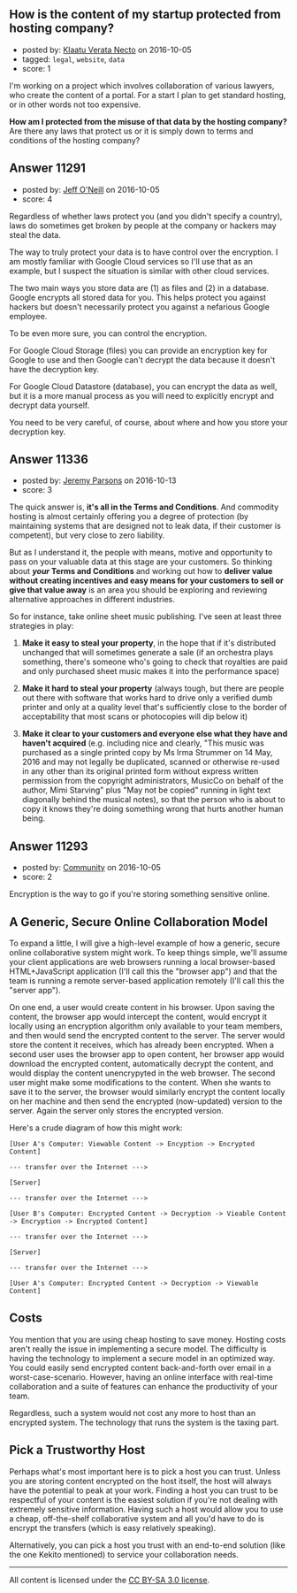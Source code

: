 ## How is the content of my startup protected from hosting company?

- posted by: [Klaatu Verata Necto](https://stackexchange.com/users/102880/klaatu-verata-necto) on 2016-10-05
- tagged: `legal`, `website`, `data`
- score: 1

I'm working on a project which involves collaboration of various lawyers, who create the content of a portal. For a start I plan to get standard hosting, or in other words not too expensive.

**How am I protected from the misuse of that data by the hosting company?** Are there any laws that protect us or it is simply down to terms and conditions of the hosting company?


## Answer 11291

- posted by: [Jeff O'Neill](https://stackexchange.com/users/46273/jeff-o-neill) on 2016-10-05
- score: 4

Regardless of whether laws protect you (and you didn't specify a country), laws do sometimes get broken by people at the company or hackers may steal the data.

The way to truly protect your data is to have control over the encryption.  I am mostly familiar with Google Cloud services so I'll use that as an example, but I suspect the situation is similar with other cloud services.

The two main ways you store data are (1) as files and (2) in a database.  Google encrypts all stored data for you.  This helps protect you against hackers but doesn't necessarily protect you against a nefarious Google employee.

To be even more sure, you can control the encryption.  

For Google Cloud Storage (files) you can provide an encryption key for Google to use and then Google can't decrypt the data because it doesn't have the decryption key.

For Google Cloud Datastore (database), you can encrypt the data as well, but it is a more manual process as you will need to explicitly encrypt and decrypt data yourself.

You need to be very careful, of course, about where and how you store your decryption key.


## Answer 11336

- posted by: [Jeremy Parsons](https://stackexchange.com/users/497810/jeremy-parsons) on 2016-10-13
- score: 3

The quick answer is, **it's all in the Terms and Conditions**. And commodity hosting is almost certainly offering you a degree of protection (by maintaining systems that are designed not to leak data, if their customer is competent), but very close to zero liability.

But as I understand it, the people with means, motive and opportunity to pass on your valuable data at this stage are your customers. So thinking about ***your* Terms and Conditions** and working out how to **deliver value without creating incentives and easy means for your customers to sell or give that value away** is an area you should be exploring and reviewing alternative approaches in different industries.

So for instance, take online sheet music publishing. I've seen at least three strategies in play:

 1. **Make it easy to steal your property**, in the hope that if it's distributed unchanged that will sometimes generate a sale (if an orchestra plays something, there's someone who's going to check that royalties are paid and only purchased sheet music makes it into the performance space)

 2. **Make it hard to steal your property** (always tough, but there are people out there with software that works hard to drive only a verified dumb printer and only at a quality level that's sufficiently close to the border of acceptability that most scans or photocopies will dip below it)

 3. **Make it clear to your customers and everyone else what they have and haven't acquired** (e.g. including nice and clearly, "This music was purchased as a single printed copy by Ms Irma Strummer on 14 May, 2016 and may not legally be duplicated, scanned or otherwise re-used in any other than its original printed form without express written permission from the copyright administrators, MusicCo on behalf of the author, Mimi Starving" plus "May not be copied" running in light text diagonally behind the musical notes), so that the person who is about to copy it knows they're doing something wrong that hurts another human being.


## Answer 11293

- posted by: [Community](https://stackexchange.com/users/-1/community) on 2016-10-05
- score: 2

Encryption is the way to go if you're storing something sensitive online.

A Generic, Secure Online Collaboration Model
--------------------------------------------

To expand a little, I will give a high-level example of how a generic, secure online collaborative system might work. To keep things simple, we'll assume your client applications are web browsers running a local browser-based HTML+JavaScript application (I'll call this the "browser app") and that the team is running a remote server-based application remotely (I'll call this the "server app").

On one end, a user would create content in his browser. Upon saving the content, the browser app would intercept the content, would encrypt it locally using an encryption algorithm only available to your team members, and then would send the encrypted content to the server. The server would store the content it receives, which has already been encrypted. When a second user uses the browser app to open content, her browser app would download the encrypted content, automatically decrypt the content, and would display the content unencrypyted in the web browser. The second user might make some modifications to the content. When she wants to save it to the server, the browser would similarly encrypt the content locally on her machine and then send the encrypted (now-updated) version to the server. Again the server only stores the encrypted version.

Here's a crude diagram of how this might work:

    [User A's Computer: Viewable Content -> Encyption -> Encrypted Content]    
    
    --- transfer over the Internet --->

    [Server] 

    --- transfer over the Internet --->
    
    [User B's Computer: Encrypted Content -> Decryption -> Vieable Content -> Encryption -> Encrypted Content]
    
    --- transfer over the Internet --->
    
    [Server] 

    --- transfer over the Internet --->
    
    [User A's Computer: Encrypted Content -> Decryption -> Viewable Content]


Costs
-----

You mention that you are using cheap hosting to save money. Hosting costs aren't really the issue in implementing a secure model. The difficulty is having the technology to implement a secure model in an optimized way. You could easily send encrypted content back-and-forth over email in a worst-case-scenario. However, having an online interface with real-time collaboration and a suite of features can enhance the productivity of your team.

Regardless, such a system would not cost any more to host than an encrypted system. The technology that runs the system is the taxing part.

Pick a Trustworthy Host
-----------------------

Perhaps what's most important here is to pick a host you can trust. Unless you are storing content encrypted on the host itself, the host will always have the potential to peak at your work. Finding a host you can trust to be respectful of your content is the easiest solution if you're not dealing with extremely sensitive information. Having such a host would allow you to use a cheap, off-the-shelf collaborative system and all you'd have to do is encrypt the transfers (which is easy relatively speaking).

Alternatively, you can pick a host you trust with an end-to-end solution (like the one Kekito mentioned) to service your collaboration needs.



---

All content is licensed under the [CC BY-SA 3.0 license](https://creativecommons.org/licenses/by-sa/3.0/).

